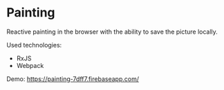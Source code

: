 # Painting
Reactive painting in the browser with the ability to save the picture locally.

Used technologies:
- RxJS
- Webpack

Demo: https://painting-7dff7.firebaseapp.com/
